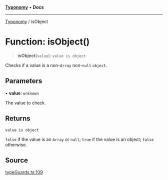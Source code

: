 [**Typonomy**](../README.md) • **Docs**

***

[Typonomy](../globals.md) / isObject

# Function: isObject()

> **isObject**(`value`): `value is object`

Checks if a value is a non-`Array` non-`null` `object`.

## Parameters

• **value**: `unknown`

The value to check.

## Returns

`value is object`

`false` if the value is an `Array` or `null`; `true` if the value is an object; `false` otherwise.

## Source

[typeGuards.ts:109](https://github.com/softcraft-development/typonomy/blob/f77f6002b19dd65199e89540af6d271db08bf123/src/typeGuards.ts#L109)
